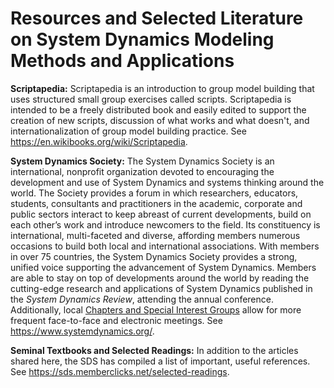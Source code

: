 # Resources and Selected Literature on System Dynamics Modeling Methods and Applications

<b>Scriptapedia:</b> Scriptapedia is an introduction to group model building that uses structured small group exercises called scripts. Scriptapedia is intended to be a freely distributed book and easily edited to support the creation of new scripts, discussion of what works and what doesn't, and internationalization of group model building practice. See https://en.wikibooks.org/wiki/Scriptapedia.

<b>System Dynamics Society:</b> The System Dynamics Society is an international, nonprofit organization devoted to encouraging the development and use of System Dynamics and systems thinking around the world. The Society provides a forum in which researchers, educators, students, consultants and practitioners in the academic, corporate and public sectors interact to keep abreast of current developments, build on each other’s work and introduce newcomers to the field. Its constituency is international, multi-faceted and diverse, affording members numerous occasions to build both local and international associations. With members in over 75 countries, the System Dynamics Society provides a strong, unified voice supporting the advancement of System Dynamics. Members are able to stay on top of developments around the world by reading the cutting-edge research and applications of System Dynamics published in the <i>System Dynamics Review</i>, attending the annual conference. Additionally, local <u>Chapters and Special Interest Groups</u> allow for more frequent face-to-face and electronic meetings. See https://www.systemdynamics.org/.

<b>Seminal Textbooks and Selected Readings:</b> In addition to the articles shared here, the SDS has compiled a list of important, useful references. See https://sds.memberclicks.net/selected-readings. 
